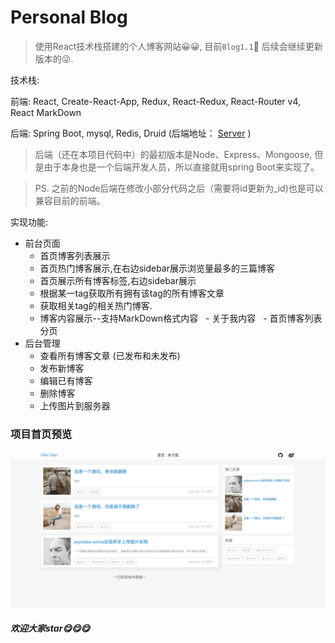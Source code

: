 Personal Blog
========

> 使用React技术栈搭建的个人博客网站😀😀, 目前`Blog1.1`🤗 后续会继续更新版本的😜.

技术栈:

前端: React, Create-React-App, Redux, React-Redux, React-Router v4, React MarkDown

后端: Spring Boot, mysql, Redis, Druid (后端地址： [Server](https://github.com/mrmeisen/springboot-server) )

> 后端（还在本项目代码中）的最初版本是Node、Express、Mongoose,  但是由于本身也是一个后端开发人员，所以直接就用spring Boot来实现了。

> PS. 之前的Node后端在修改小部分代码之后（需要将id更新为_id)也是可以兼容目前的前端。

实现功能:
+ 前台页面
   - 首页博客列表展示
   - 首页热门博客展示,在右边sidebar展示浏览量最多的三篇博客
   - 首页展示所有博客标签,右边sidebar展示
   - 根据某一tag获取所有拥有该tag的所有博客文章
   - 获取相关tag的相关热门博客.
   - 博客内容展示--支持MarkDown格式内容
   - 关于我内容
   - 首页博客列表分页
+ 后台管理
   - 查看所有博客文章 (已发布和未发布)
   - 发布新博客
   - 编辑已有博客
   - 删除博客
   - 上传图片到服务器

### 项目首页预览
![首页预览](./doc/example.png)


##### 欢迎大家star😋😋😋
